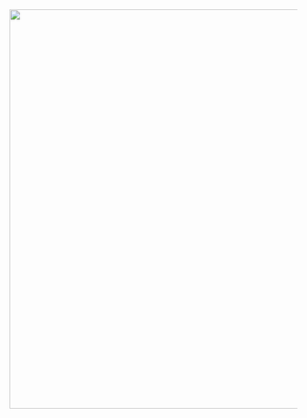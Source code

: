 <img src='https://user-images.githubusercontent.com/30152444/35199839-9133f6b0-fec9-11e7-8c9b-9d655d038883.png' width=700>
